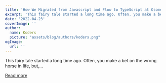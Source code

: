 ```yaml
---
title: 'How We Migrated from Javascript and Flow to TypeScript at Osome'
excerpt: 'This fairy tale started a long time ago. Often, you make a bet on the wrong horse in life, but,...'
date: '2022-04-23'
coverImage: ''
author:
  name: Koders
  picture: "assets/blog/authors/koders.png"
ogImage:
  url: ''
---
```


This fairy tale started a long time ago. Often, you make a bet on the wrong horse in life, but,...

[Read more](https://dev.to/frolovdev/how-we-migrated-from-javascript-and-flow-to-typescript-at-osome-4661)
